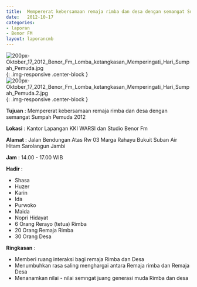 ```yaml
---	
title: 	Mempererat kebersamaan remaja rimba dan desa dengan semangat Sumpah Pemuda 2012
date: 	2012-10-17
categories:	
- laporan	
- Benor FM
layout: laporancmb	
---	
```

	
![200px-Oktober_17_2012_Benor_Fm_Lomba_ketangkasan_Memperingati_Hari_Sumpah_Pemuda.jpg](/uploads/200px-Oktober_17_2012_Benor_Fm_Lomba_ketangkasan_Memperingati_Hari_Sumpah_Pemuda.jpg){: .img-responsive .center-block }	
![200px-Oktober_17_2012_Benor_Fm_Lomba_ketangkasan_Memperingati_Hari_Sumpah_Pemuda.2.jpg](/uploads/200px-Oktober_17_2012_Benor_Fm_Lomba_ketangkasan_Memperingati_Hari_Sumpah_Pemuda.2.jpg){: .img-responsive .center-block }	
	
**Tujuan** :	Mempererat kebersamaan remaja rimba dan desa dengan semangat Sumpah Pemuda 2012
	
**Lokasi** :	Kantor Lapangan KKI WARSI dan Studio Benor Fm
	
**Alamat** : 	Jalan Bendungan Atas Rw 03 Marga Rahayu Bukuit Suban Air Hitam Sarolangun Jambi
	
**Jam** :	14.00 - 17.00 WIB
	
**Hadir** :	
*	Shasa
*	Huzer
*	Karin
*	Ida
*	Purwoko
*	Maida
*	Nopri Hidayat
*	6 Orang Rerayo (tetua) Rimba
*	20 Orang Remaja Rimba
*	30 Orang Desa

**Ringkasan** :	
*	Memberi ruang interaksi bagi remaja Rimba dan Desa
*	Menumbuhkan rasa saling menghargai antara Remaja rimba dan Remaja Desa
*	Menanamkan nilai - nilai semngat juang generasi muda Rimba dan desa
